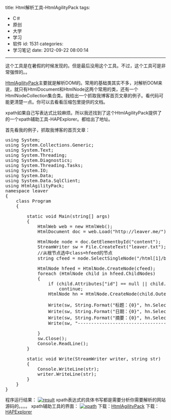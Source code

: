 title: Html解析工具-HtmlAgilityPack
tags:
  - C＃
  - 原创
  - 大学
  - 学习
  - 软件
id: 1531
categories:
  - 学习笔记
date: 2012-09-22 08:00:14
---

这个工具是在暑假的时候发现的。但是最后没用这个工具。不过，这个工具可是非常强悍的。。

[HtmlAgilityPack](http://htmlagilitypack.codeplex.com)主要就是解析DOM的。常用的基础类其实不多，对解析DOM来说，就只有HtmlDocument和HtmlNode这两个常用的类，还有一个 HtmlNodeCollection集合类。我给出一个抓取我博客首页文章的例子。看代码可能更清楚一点。你可以去看看压缩包里提供的文档。

xpath如果自己写表达式比较麻烦。所以我还找到了这个HtmlAgilityPack提供了的一个xpath辅助工具-HAPExplorer。都给出了地址。

首先看我的例子，抓取我博客的首页文章：

<pre class="lang:c# decode:true " >using System;
using System.Collections.Generic;
using System.Text;
using System.Threading;
using System.Diagnostics;
using System.Threading.Tasks;
using System.IO;
using System.Data;
using System.Data.SqlClient;
using HtmlAgilityPack;
namespace leaver
{
    class Program
    {

        static void Main(string[] args)
        {
            HtmlWeb web = new HtmlWeb();
            HtmlDocument doc = web.Load("http://leaver.me/");

            HtmlNode node = doc.GetElementbyId("content");
            StreamWriter sw = File.CreateText("leaver.txt");
            //从根节点选中class=hfeed的节点
            string cfeed = node.SelectSingleNode("/html[1]/body[1]/div[1]/div[1]/div[2]/div[1]/div[1]").OuterHtml;

            HtmlNode hfeed = HtmlNode.CreateNode(cfeed);
            foreach (HtmlNode child in hfeed.ChildNodes)
            {
                if (child.Attributes["id"] == null || child.Attributes["id"].Value.Substring(0, 2) != "po")
                    continue;
                HtmlNode hn = HtmlNode.CreateNode(child.OuterHtml);

                Write(sw, String.Format("标题：{0}", hn.SelectSingleNode("//*[@class=\"entry-title\"]").InnerText));
                Write(sw, String.Format("日期：{0}", hn.SelectSingleNode("//*[@class=\"byline\"]").InnerText));
                Write(sw, String.Format("摘要：{0}", hn.SelectSingleNode("//*[@class=\"entry-summary\"]").InnerText));
                Write(sw, "----------------------------------------");

            }
            sw.Close();
            Console.ReadLine();
        }

        static void Write(StreamWriter writer, string str)
        {
            Console.WriteLine(str);
            writer.WriteLine(str);
        }
    }
}</pre> 

程序运行结果：
[![]({{BASE_PATH}}/images/d2623dbdf85b9caabedb4336e53e1fd67cfc07d6.jpg "result")](http://leaverimage.b0.upaiyun.com/27392_o.jpg)
xpath表达式的具体书写都是需要分析你需要解析的网站源码的。。。。
xpath辅助工具的界面：
[![]({{BASE_PATH}}/images/2387485c54eef302fae5ddba1382b6a2092c4b67.jpg "xpath")](http://leaverimage.b0.upaiyun.com/27391_o.jpg)
下载：[HtmlAgilityPack](http://pan.baidu.com/share/link?shareid=61130&uk=1493685990)
下载：[HAPExplorer](http://pan.baidu.com/share/link?shareid=61131&uk=1493685990)